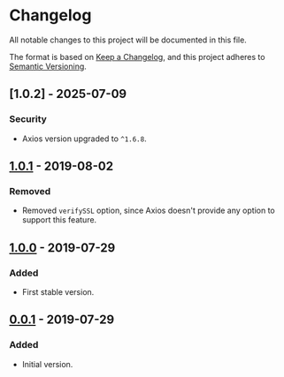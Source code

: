 # Changelog
All notable changes to this project will be documented in this file.

The format is based on [Keep a Changelog](https://keepachangelog.com/en/1.0.0/),
and this project adheres to [Semantic Versioning](https://semver.org/spec/v2.0.0.html).

## [1.0.2] - 2025-07-09
### Security
- Axios version upgraded to `^1.6.8`.

## [1.0.1] - 2019-08-02
### Removed
- Removed `verifySSL` option, since Axios doesn't provide any option to support this feature.

## [1.0.0] - 2019-07-29
### Added
- First stable version.

## [0.0.1] - 2019-07-29
### Added
- Initial version.

[Unreleased]: https://github.com/woocommerce/woocommerce-rest-api-js-lib/compare/v1.0.1...HEAD
[1.0.1]: https://github.com/woocommerce/woocommerce-rest-api-js-lib/compare/v1.0.0...v1.0.1
[1.0.0]: https://github.com/woocommerce/woocommerce-rest-api-js-lib/compare/v0.0.1...v1.0.0
[0.0.1]: https://github.com/woocommerce/woocommerce-rest-api-js-lib/releases/tag/v0.0.1
